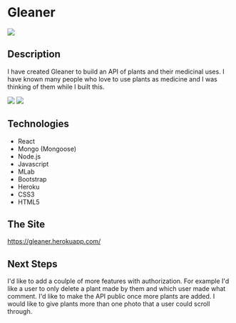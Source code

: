 # Gleaner

<img src="https://i.imgur.com/02dQGTz.png">

## Description 
I have created Gleaner to build an API of plants and their medicinal uses. I have known many people who love to use plants as medicine and I was thinking of them while I built this. 

<img src="https://i.imgur.com/wCGW7do.png">
<img src="https://i.imgur.com/LfcnrgE.png">


## Technologies
* React
* Mongo (Mongoose)
* Node.js
* Javascript
* MLab
* Bootstrap
* Heroku 
* CSS3
* HTML5

## The Site 
https://gleaner.herokuapp.com/

## Next Steps 
I'd like to add a coulple of more features with authorization. For example I'd like a user to only delete a plant made by them and which user made what comment. I'd like to make the API public once more plants are added. I would like to give plants more than one photo that a user could scroll through.

